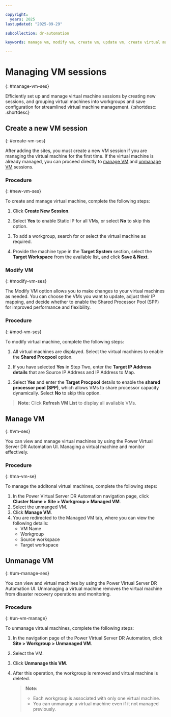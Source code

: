 ```yaml
---

copyright:
  years: 2025
lastupdated: "2025-09-29"

subcollection: dr-automation

keywords: manage vm, modify vm, create vm, update vm, create virtual machine, add virtual machine, modify virtual machine

---
```


# Managing VM sessions
{: #manage-vm-ses}

Efficiently set up and manage virtual machine sessions by creating new sessions, and grouping virtual machines into workgroups and save configuration for streamlined virtual machine management.
{:shortdesc: .shortdesc}

## Create a new VM session
{: #create-vm-ses}

After adding the sites, you must create a new VM session if you are managing the virtual machine for the first time. If the virtual machine is already managed, you can proceed directly to [manage VM](#vm-ses) and [unmanage VM](#um-manage-ses) sessions.

### Procedure
{: #new-vm-ses}

To create and manage virtual machine, complete the following steps:

1. Click **Create New Session**.  

2. Select **Yes** to enable Static IP for all VMs, or select **No** to skip this option.  

3. To add a workgroup, search for or select the virtual machine as required.  

4. Provide the machine type in the **Target System** section, select the **Target Workspace** from the available list, and click **Save & Next**.  

### Modify VM
{: #modify-vm-ses}

The Modify VM option allows you to make changes to your virtual machines as needed. You can choose the VMs you want to update, adjust their IP mapping, and decide whether to enable the Shared Processor Pool (SPP) for improved performance and flexibility.

### Procedure
{: #mod-vm-ses}

To modify virtual machine, complete the following steps:

1. All virtual machines are displayed. Select the virtual machines to enable the **Shared Procpool** option.  

2. If you have selected **Yes** in Step Two, enter the **Target IP Address details** that are Source IP Address and IP Address to Map.  

3. Select **Yes** and enter the **Target Procpool** details to enable the **shared processor pool (SPP)**, which allows VMs to share processor capacity dynamically. Select **No** to skip this option.  

> **Note:** Click **Refresh VM List** to display all available VMs.


## Manage VM
{: #vm-ses}

You can view and manage virtual machines by using the Power Virtual Server DR Automation UI. Managing a virtual machine and monitor effectively.

### Procedure
{: #ma-vm-se}

To manage the additonal virtual machines, complete the following steps:

1. In the Power Virtual Server DR Automation navigation page, click **Cluster Name > Site > Workgroup > Managed VM**.
2. Select the unmanged VM.
3. Click **Manage VM**.
4. You are redirected to the Managed VM tab, where you can view the following details:
   - VM Name
   - Workgroup
   - Source workspace
   - Target workspace


## Unmanage VM
{: #um-manage-ses}

You can view and virtual machines by using the Power Virtual Server DR Automation UI. Unmanaging a virtual machine removes the virtual machine from disaster recovery operations and monitoring.

### Procedure
{: #un-vm-manage}

To unmanage virtual machines, complete the following steps:

1. In the navigation page of the Power Virtual Server DR Automation, click **Site > Workgroup > Unmanaged VM**.
2. Select the VM.
3. Click **Unmanage this VM**.
4. After this operation, the workgroup is removed and virtual machine is deleted.

   > **Note:**
   >
   > - Each workgroup is associated with only one virtual machine.
   > - You can unmanage a virtual machine even if it not managed previously.

